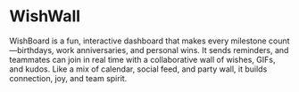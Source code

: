 # WishWall
WishBoard is a fun, interactive dashboard that makes every milestone count—birthdays, work anniversaries, and personal wins. It sends reminders, and teammates can join in real time with a collaborative wall of wishes, GIFs, and kudos. Like a mix of calendar, social feed, and party wall, it builds connection, joy, and team spirit.
